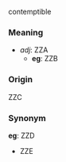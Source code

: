 contemptible
### Meaning
+ _adj_: ZZA
	+ __eg__: ZZB

### Origin

ZZC

### Synonym

__eg__: ZZD

+ ZZE



